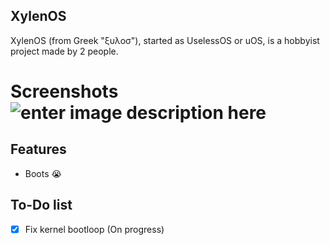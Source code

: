 ## XylenOS
XylenOS (from Greek "ξυλοσ"), started as UselessOS or uOS, is a hobbyist project made by 2 people.

# Screenshots ![enter image description here](https://cdn.discordapp.com/attachments/1371783823297089537/1374042859896049685/Screenshot_2025-05-19-18-15-08-493_com.limbo.emu.main-edit.jpg?ex=682dee22&is=682c9ca2&hm=b5935845e071140c9cea54f8c91c39e5592b3c7d5da3d8521d394a726f018f06&)


## Features

 - Boots :sob:

## To-Do list

 - [x] Fix kernel bootloop (On progress)
 
